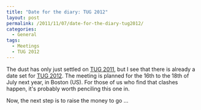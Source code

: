 ```yaml
---
title: "Date for the diary: TUG 2012"
layout: post
permalink: /2011/11/07/date-for-the-diary-tug2012/
categories:
  - General
tags:
  - Meetings
  - TUG 2012
---
```

The dust has only just settled on [TUG 2011](https://tug.org/tug2011), but I see that there is already a date set for [TUG 2012](https://tug.org/tug2012). The meeting is planned for the 16th to the 18th of July next year, in Boston (US). For those of us who find that clashes happen, it's probably worth penciling this one in.

Now, the next step is to raise the money to go ...
